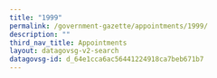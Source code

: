 ```yaml
---
title: "1999"
permalink: /government-gazette/appointments/1999/
description: ""
third_nav_title: Appointments
layout: datagovsg-v2-search
datagovsg-id: d_64e1cca6ac56441224918ca7beb671b7
---
```

